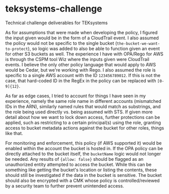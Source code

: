 # teksystems-challenge
Technical challenge deliverables for TEKsystems

As for assumptions that were made when developing the policy, I figured the input given would be in the form of a CloudTrail event.  I also assumed the policy would not be specific to the single bucket (`the-bucket-we-want-to-protect`), so logic was added to also be able to function given an event for other S3 buckets as well.  The experience I have with OPA/Rego for AWS is through the CSPM tool Wiz where the inputs given were CloudTrail events.  I believe the only other policy language that would apply to AWS would be Cedar, but we're working with Rego.  I also assumed the role is specific to a single AWS account with the ID `123456789012`.  If this is not the case, that hard-coded ID in the RegEx in the policy can be replaced with `[0-9]{12}`.  

As far as edge cases, I tried to account for things I have seen in my experience, namely the same role name in different accounts (mismatched IDs in the ARN), similarly named rules that would match as substrings, and the role being used directly vs. being assumed with STS.  If given more detail about how we want to lock down access, further protections can be applied, such as restricting to a certain principal(s) using the role, granting access to bucket metadata actions against the bucket for other roles, things like that.

For monitoring and enforcement, this policy (if AWS supported it) would be enabled within the account the bucket is hosted in.  If the OPA policy can be directly attached to the bucket itself, the `bucketName` logic would not longer be needed.  Any results of `{allow: false}` should be flagged as an unauthorized entity attempted to access the bucket.  While this can be something like getting the bucket's location or listing the contents, these should still be investigated if the data in the bucket is sensitive.  The bucket should also be encrypted with a CMK whose policy is controlled/reviewed by a security team to further prevent unintended access.
